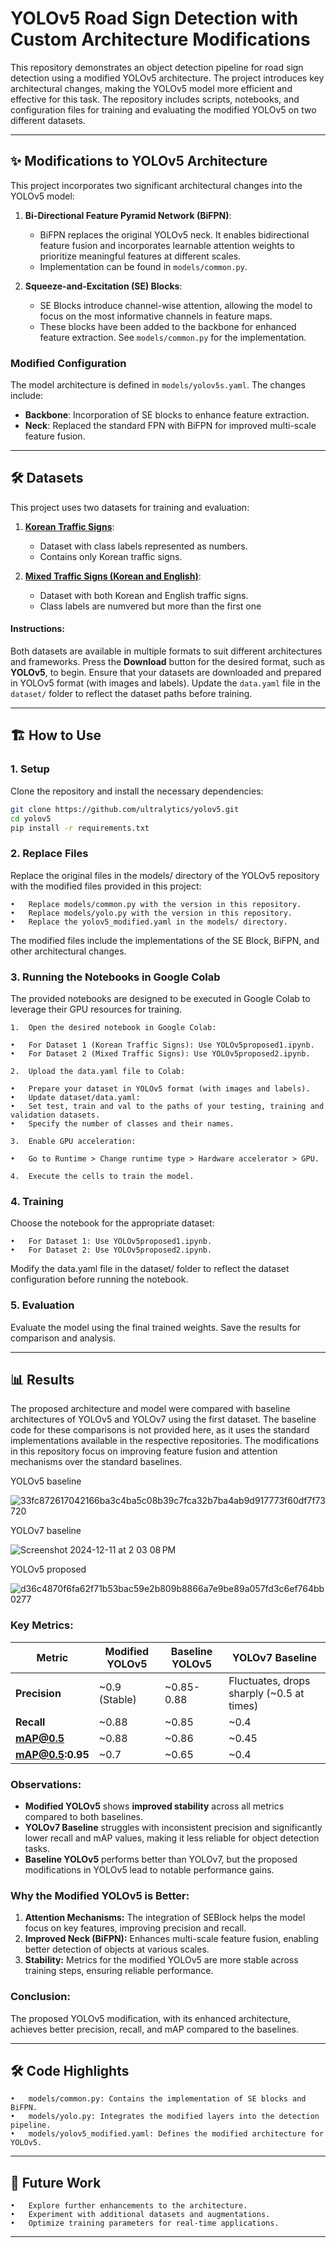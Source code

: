 # YOLOv5 Road Sign Detection with Custom Architecture Modifications

This repository demonstrates an object detection pipeline for road sign detection using a modified YOLOv5 architecture. The project introduces key architectural changes, making the YOLOv5 model more efficient and effective for this task. The repository includes scripts, notebooks, and configuration files for training and evaluating the modified YOLOv5 on two different datasets.

---

## ✨ Modifications to YOLOv5 Architecture

This project incorporates two significant architectural changes into the YOLOv5 model:

1. **Bi-Directional Feature Pyramid Network (BiFPN)**:
   - BiFPN replaces the original YOLOv5 neck. It enables bidirectional feature fusion and incorporates learnable attention weights to prioritize meaningful features at different scales.
   - Implementation can be found in `models/common.py`.

2. **Squeeze-and-Excitation (SE) Blocks**:
   - SE Blocks introduce channel-wise attention, allowing the model to focus on the most informative channels in feature maps.
   - These blocks have been added to the backbone for enhanced feature extraction. See `models/common.py` for the implementation.

### Modified Configuration
The model architecture is defined in `models/yolov5s.yaml`. The changes include:
- **Backbone**: Incorporation of SE blocks to enhance feature extraction.
- **Neck**: Replaced the standard FPN with BiFPN for improved multi-scale feature fusion.

---

## 🛠️ Datasets

This project uses two datasets for training and evaluation:

1. **[Korean Traffic Signs](https://universe.roboflow.com/work-9vtar/traffic-sign-detection-yolov5/dataset/1)**:
   - Dataset with class labels represented as numbers.
   - Contains only Korean traffic signs.

2. **[Mixed Traffic Signs (Korean and English)](https://universe.roboflow.com/andres-calderon-unab/traffic-signs-dsjv6/dataset/3)**:
   - Dataset with both Korean and English traffic signs.
   - Class labels are numvered but more than the first one

#### Instructions:
Both datasets are available in multiple formats to suit different architectures and frameworks.
Press the **Download** button for the desired format, such as **YOLOv5**, to begin.
Ensure that your datasets are downloaded and prepared in YOLOv5 format (with images and labels). Update the `data.yaml` file in the `dataset/` folder to reflect the dataset paths before training.

---

## 🏗️ How to Use

### 1. Setup
Clone the repository and install the necessary dependencies:
```bash
git clone https://github.com/ultralytics/yolov5.git
cd yolov5
pip install -r requirements.txt
```
### 2. Replace Files

Replace the original files in the models/ directory of the YOLOv5 repository with the modified files provided in this project:

	•	Replace models/common.py with the version in this repository.
	•	Replace models/yolo.py with the version in this repository.
	•	Replace the yolov5_modified.yaml in the models/ directory.

The modified files include the implementations of the SE Block, BiFPN, and other architectural changes.

### 3. Running the Notebooks in Google Colab

The provided notebooks are designed to be executed in Google Colab to leverage their GPU resources for training.

	1.	Open the desired notebook in Google Colab:
 
	•	For Dataset 1 (Korean Traffic Signs): Use YOLOv5proposed1.ipynb.
	•	For Dataset 2 (Mixed Traffic Signs): Use YOLOv5proposed2.ipynb.
 
	2.	Upload the data.yaml file to Colab:
 
 	•	Prepare your dataset in YOLOv5 format (with images and labels).
	•	Update dataset/data.yaml:
	•	Set test, train and val to the paths of your testing, training and validation datasets.
	•	Specify the number of classes and their names.
 
	3.	Enable GPU acceleration:
 
	•	Go to Runtime > Change runtime type > Hardware accelerator > GPU.
 
	4.	Execute the cells to train the model.

### 4. Training

Choose the notebook for the appropriate dataset:

	•	For Dataset 1: Use YOLOv5proposed1.ipynb. 
	•	For Dataset 2: Use YOLOv5proposed2.ipynb.

Modify the data.yaml file in the dataset/ folder to reflect the dataset configuration before running the notebook.

### 5. Evaluation

Evaluate the model using the final trained weights. Save the results for comparison and analysis.

---

## 📊 Results

The proposed architecture and model were compared with baseline architectures of YOLOv5 and YOLOv7 using the first dataset. The baseline code for these comparisons is not provided here, as it uses the standard implementations available in the respective repositories. The modifications in this repository focus on improving feature fusion and attention mechanisms over the standard baselines.

YOLOv5 baseline

![33fc872617042166ba3c4ba5c08b39c7fca32b7ba4ab9d917773f60df7f73720](https://github.com/user-attachments/assets/efe94943-28dd-4678-8d68-84a411187ff6)

YOLOv7 baseline

![Screenshot 2024-12-11 at 2 03 08 PM](https://github.com/user-attachments/assets/3d2fdb72-f1e8-47d7-b7ce-0dbf5d9c2311)

YOLOv5 proposed

![d36c4870f6fa62f71b53bac59e2b809b8866a7e9be89a057fd3c6ef764bb0277](https://github.com/user-attachments/assets/bae09ea1-80de-4137-8f74-5aee15fac049)

### Key Metrics:
| Metric               | Modified YOLOv5 | Baseline YOLOv5 | YOLOv7 Baseline |
|----------------------|-----------------|-----------------|-----------------|
| **Precision**        | ~0.9 (Stable)  | ~0.85-0.88     | Fluctuates, drops sharply (~0.5 at times) |
| **Recall**           | ~0.88          | ~0.85          | ~0.4           |
| **mAP@0.5**          | ~0.88          | ~0.86          | ~0.45          |
| **mAP@0.5:0.95**     | ~0.7           | ~0.65          | ~0.4           |

### Observations:
- **Modified YOLOv5** shows **improved stability** across all metrics compared to both baselines.
- **YOLOv7 Baseline** struggles with inconsistent precision and significantly lower recall and mAP values, making it less reliable for object detection tasks.
- **Baseline YOLOv5** performs better than YOLOv7, but the proposed modifications in YOLOv5 lead to notable performance gains.

### Why the Modified YOLOv5 is Better:
1. **Attention Mechanisms:** The integration of SEBlock helps the model focus on key features, improving precision and recall.
2. **Improved Neck (BiFPN):** Enhances multi-scale feature fusion, enabling better detection of objects at various scales.
3. **Stability:** Metrics for the modified YOLOv5 are more stable across training steps, ensuring reliable performance.

### Conclusion:
The proposed YOLOv5 modification, with its enhanced architecture, achieves better precision, recall, and mAP compared to the baselines.

---

## 🛠️ Code Highlights
	•	models/common.py: Contains the implementation of SE blocks and BiFPN.
	•	models/yolo.py: Integrates the modified layers into the detection pipeline.
	•	models/yolov5_modified.yaml: Defines the modified architecture for YOLOv5.

---

## 🔧 Future Work
	•	Explore further enhancements to the architecture.
	•	Experiment with additional datasets and augmentations.
	•	Optimize training parameters for real-time applications.

---

